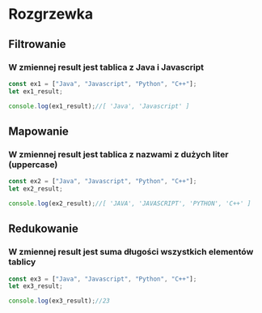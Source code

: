 # Rozgrzewka


## Filtrowanie

### W zmiennej result jest tablica z Java i Javascript

```javascript
const ex1 = ["Java", "Javascript", "Python", "C++"];
let ex1_result;

console.log(ex1_result);//[ 'Java', 'Javascript' ]
```


## Mapowanie

### W zmiennej result jest tablica z nazwami z dużych liter (uppercase)

```javascript
const ex2 = ["Java", "Javascript", "Python", "C++"];
let ex2_result;

console.log(ex2_result);//[ 'JAVA', 'JAVASCRIPT', 'PYTHON', 'C++' ]
```


## Redukowanie

### W zmiennej result jest suma długości wszystkich elementów tablicy

```javascript
const ex3 = ["Java", "Javascript", "Python", "C++"];
let ex3_result;

console.log(ex3_result);//23
```
